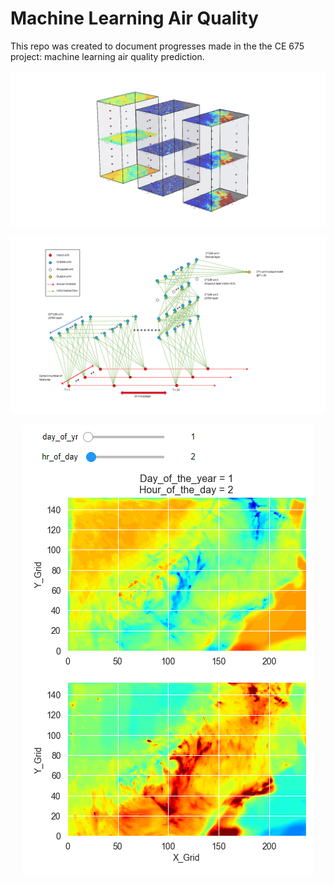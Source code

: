 # Machine Learning Air Quality

This repo was created to document progresses made in the the CE 675 project: machine learning air quality prediction.

<p align="center">
  <img src="Images/Model_Structure_1.PNG">
</p>

<p align="center">
  <img src="Images/Model_Structure_2.png">
</p>

<p align="center">
  <img src="Images/Widget.png">
</p>
